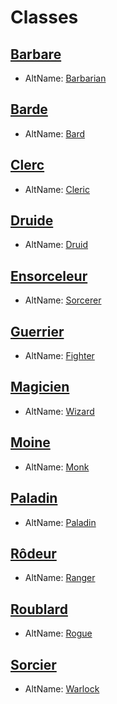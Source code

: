 <Items>

# <Name>Classes</Name>

<LinkItem>

## <NameLink>[Barbare]</NameLink>
- AltName: <AltName>[Barbarian](#)</AltName>

</LinkItem>

<LinkItem>

## <NameLink>[Barde]</NameLink>
- AltName: <AltName>[Bard](#)</AltName>

</LinkItem>

<LinkItem>

## <NameLink>[Clerc]</NameLink>
- AltName: <AltName>[Cleric](#)</AltName>

</LinkItem>

<LinkItem>

## <NameLink>[Druide]</NameLink>
- AltName: <AltName>[Druid](#)</AltName>

</LinkItem>

<LinkItem>

## <NameLink>[Ensorceleur]</NameLink>
- AltName: <AltName>[Sorcerer](#)</AltName>

</LinkItem>

<LinkItem>

## <NameLink>[Guerrier]</NameLink>
- AltName: <AltName>[Fighter](#)</AltName>

</LinkItem>

<LinkItem>

## <NameLink>[Magicien]</NameLink>
- AltName: <AltName>[Wizard](#)</AltName>

</LinkItem>

<LinkItem>

## <NameLink>[Moine]</NameLink>
- AltName: <AltName>[Monk](#)</AltName>

</LinkItem>

<LinkItem>

## <NameLink>[Paladin]</NameLink>
- AltName: <AltName>[Paladin](#)</AltName>

</LinkItem>

<LinkItem>

## <NameLink>[Rôdeur]</NameLink>
- AltName: <AltName>[Ranger](#)</AltName>

</LinkItem>

<LinkItem>

## <NameLink>[Roublard]</NameLink>
- AltName: <AltName>[Rogue](#)</AltName>

</LinkItem>

<LinkItem>

## <NameLink>[Sorcier]</NameLink>
- AltName: <AltName>[Warlock](#)</AltName>

</LinkItem>

</Items>

[Barbare]: barbarian_hd.md
[Barde]: bard_hd.md
[Clerc]: cleric_hd.md
[Druide]: druid_hd.md
[Ensorceleur]: sorcerer_hd.md
[Guerrier]: fighter_hd.md
[Magicien]: wizard_hd.md
[Moine]: monk_hd.md
[Paladin]: paladin_hd.md
[Rôdeur]: ranger_hd.md
[Roublard]: rogue_hd.md
[Sorcier]: warlock_hd.md



